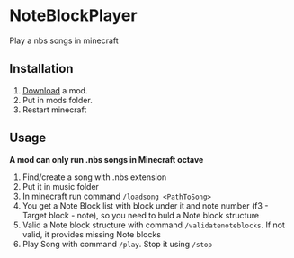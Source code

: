 # NoteBlockPlayer
 Play a nbs songs in minecraft

## Installation

1. [Download](https://github.com/INotSleep/NoteBlockPlayer/tags) a mod.
2. Put in mods folder.
3. Restart minecraft

## Usage

**A mod can only run .nbs songs in Minecraft octave**

1. Find/create a song with .nbs extension
2. Put it in music folder
3. In minecraft run command `/loadsong <PathToSong>`
4. You get a Note Block list with block under it and note number (f3 - Target block - note), so you need to buld a Note block structure
5. Valid a Note block structure with command `/validatenoteblocks`. If not valid, it provides missing Note blocks
6. Play Song with command `/play`. Stop it using `/stop`